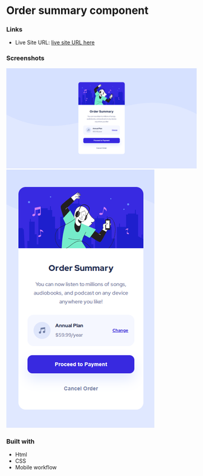 # Order summary component

### Links

- Live Site URL: [live site URL here](https://hanifehjanbaz.github.io/Order-summary-component/)

### Screenshots

![Desktop Version](./screenshots/desktop-photo.png)
![Mobile Version](./screenshots/mobile-photo.png)

### Built with

- Html
- CSS
- Mobile workflow
